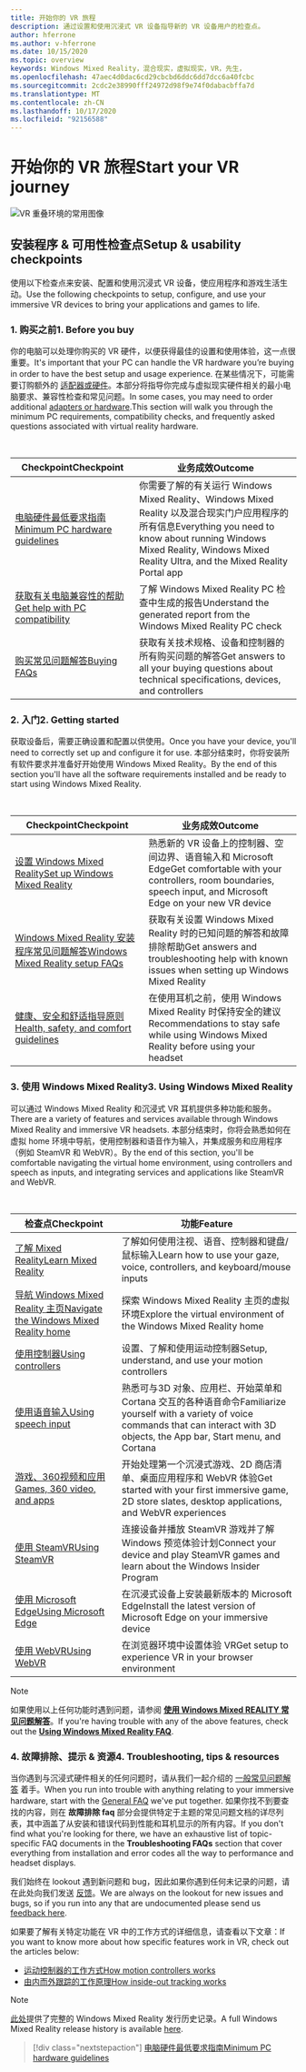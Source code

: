 ```yaml
---
title: 开始你的 VR 旅程
description: 通过设置和使用沉浸式 VR 设备指导新的 VR 设备用户的检查点。
author: hferrone
ms.author: v-hferrone
ms.date: 10/15/2020
ms.topic: overview
keywords: Windows Mixed Reality，混合现实，虚拟现实，VR，先生，
ms.openlocfilehash: 47aec4d0dac6cd29cbcbd6ddc6dd7dcc6a40fcbc
ms.sourcegitcommit: 2cdc2e38990fff24972d98f9e74f0dabacbffa7d
ms.translationtype: MT
ms.contentlocale: zh-CN
ms.lasthandoff: 10/17/2020
ms.locfileid: "92156588"
---
```

# <a name="start-your-vr-journey"></a><span data-ttu-id="f05f6-104">开始你的 VR 旅程</span><span class="sxs-lookup"><span data-stu-id="f05f6-104">Start your VR journey</span></span>

![VR 重叠环境的常用图像](images/mr-win32-slates-pinspanel.png)

## <a name="setup--usability-checkpoints"></a><span data-ttu-id="f05f6-106">安装程序 & 可用性检查点</span><span class="sxs-lookup"><span data-stu-id="f05f6-106">Setup & usability checkpoints</span></span>

<span data-ttu-id="f05f6-107">使用以下检查点来安装、配置和使用沉浸式 VR 设备，使应用程序和游戏生活生动。</span><span class="sxs-lookup"><span data-stu-id="f05f6-107">Use the following checkpoints to setup, configure, and use your immersive VR devices to bring your applications and games to life.</span></span>

### <a name="1-before-you-buy"></a><span data-ttu-id="f05f6-108">1. 购买之前</span><span class="sxs-lookup"><span data-stu-id="f05f6-108">1. Before you buy</span></span>
<span data-ttu-id="f05f6-109">你的电脑可以处理你购买的 VR 硬件，以便获得最佳的设置和使用体验，这一点很重要。</span><span class="sxs-lookup"><span data-stu-id="f05f6-109">It's important that your PC can handle the VR hardware you’re buying in order to have the best setup and usage experience.</span></span> <span data-ttu-id="f05f6-110">在某些情况下，可能需要订购额外的 [适配器或硬件](recommended-adapters-for-windows-mixed-reality-capable-pcs.md)。本部分将指导你完成与虚拟现实硬件相关的最小电脑要求、兼容性检查和常见问题。</span><span class="sxs-lookup"><span data-stu-id="f05f6-110">In some cases, you may need to order additional [adapters or hardware](recommended-adapters-for-windows-mixed-reality-capable-pcs.md).This section will walk you through the minimum PC requirements, compatibility checks, and frequently asked questions associated with virtual reality hardware.</span></span>

<br>

|  <span data-ttu-id="f05f6-111">Checkpoint</span><span class="sxs-lookup"><span data-stu-id="f05f6-111">Checkpoint</span></span>  |  <span data-ttu-id="f05f6-112">业务成效</span><span class="sxs-lookup"><span data-stu-id="f05f6-112">Outcome</span></span>  |
| --- | --- |
| [<span data-ttu-id="f05f6-113">电脑硬件最低要求指南</span><span class="sxs-lookup"><span data-stu-id="f05f6-113">Minimum PC hardware guidelines</span></span>](windows-mixed-reality-minimum-pc-hardware-compatibility-guidelines.md) | <span data-ttu-id="f05f6-114">你需要了解的有关运行 Windows Mixed Reality、Windows Mixed Reality 以及混合现实门户应用程序的所有信息</span><span class="sxs-lookup"><span data-stu-id="f05f6-114">Everything you need to know about running Windows Mixed Reality, Windows Mixed Reality Ultra, and the Mixed Reality Portal app</span></span> |
| [<span data-ttu-id="f05f6-115">获取有关电脑兼容性的帮助</span><span class="sxs-lookup"><span data-stu-id="f05f6-115">Get help with PC compatibility</span></span>](get-help-with-pc-compatibility.md) | <span data-ttu-id="f05f6-116">了解 Windows Mixed Reality PC 检查中生成的报告</span><span class="sxs-lookup"><span data-stu-id="f05f6-116">Understand the generated report from the Windows Mixed Reality PC check</span></span> |
| [<span data-ttu-id="f05f6-117">购买常见问题解答</span><span class="sxs-lookup"><span data-stu-id="f05f6-117">Buying FAQs</span></span>](before-you-buy-faqs.md) | <span data-ttu-id="f05f6-118">获取有关技术规格、设备和控制器的所有购买问题的解答</span><span class="sxs-lookup"><span data-stu-id="f05f6-118">Get answers to all your buying questions about technical specifications, devices, and controllers</span></span> |

### <a name="2-getting-started"></a><span data-ttu-id="f05f6-119">2. 入门</span><span class="sxs-lookup"><span data-stu-id="f05f6-119">2. Getting started</span></span>
<span data-ttu-id="f05f6-120">获取设备后，需要正确设置和配置以供使用。</span><span class="sxs-lookup"><span data-stu-id="f05f6-120">Once you have your device, you'll need to correctly set up and configure it for use.</span></span> <span data-ttu-id="f05f6-121">本部分结束时，你将安装所有软件要求并准备好开始使用 Windows Mixed Reality。</span><span class="sxs-lookup"><span data-stu-id="f05f6-121">By the end of this section you'll have all the software requirements installed and be ready to start using Windows Mixed Reality.</span></span>

<br>

|  <span data-ttu-id="f05f6-122">Checkpoint</span><span class="sxs-lookup"><span data-stu-id="f05f6-122">Checkpoint</span></span>  |  <span data-ttu-id="f05f6-123">业务成效</span><span class="sxs-lookup"><span data-stu-id="f05f6-123">Outcome</span></span>  |
| --- | --- |
| [<span data-ttu-id="f05f6-124">设置 Windows Mixed Reality</span><span class="sxs-lookup"><span data-stu-id="f05f6-124">Set up Windows Mixed Reality</span></span>](windows-mixed-reality-minimum-pc-hardware-compatibility-guidelines.md) | <span data-ttu-id="f05f6-125">熟悉新的 VR 设备上的控制器、空间边界、语音输入和 Microsoft Edge</span><span class="sxs-lookup"><span data-stu-id="f05f6-125">Get comfortable with your controllers, room boundaries, speech input, and Microsoft Edge on your new VR device</span></span> |
| [<span data-ttu-id="f05f6-126">Windows Mixed Reality 安装程序常见问题解答</span><span class="sxs-lookup"><span data-stu-id="f05f6-126">Windows Mixed Reality setup FAQs</span></span>](wmr-setup-faq.md) | <span data-ttu-id="f05f6-127">获取有关设置 Windows Mixed Reality 时的已知问题的解答和故障排除帮助</span><span class="sxs-lookup"><span data-stu-id="f05f6-127">Get answers and troubleshooting help with known issues when setting up Windows Mixed Reality</span></span> |
| [<span data-ttu-id="f05f6-128">健康、安全和舒适指导原则</span><span class="sxs-lookup"><span data-stu-id="f05f6-128">Health, safety, and comfort guidelines</span></span>](wmr-health-safety-comfort.md) | <span data-ttu-id="f05f6-129">在使用耳机之前，使用 Windows Mixed Reality 时保持安全的建议</span><span class="sxs-lookup"><span data-stu-id="f05f6-129">Recommendations to stay safe while using Windows Mixed Reality before using your headset</span></span>  |

### <a name="3-using-windows-mixed-reality"></a><span data-ttu-id="f05f6-130">3. 使用 Windows Mixed Reality</span><span class="sxs-lookup"><span data-stu-id="f05f6-130">3. Using Windows Mixed Reality</span></span>
<span data-ttu-id="f05f6-131">可以通过 Windows Mixed Reality 和沉浸式 VR 耳机提供多种功能和服务。</span><span class="sxs-lookup"><span data-stu-id="f05f6-131">There are a variety of features and services available through Windows Mixed Reality and immersive VR headsets.</span></span> <span data-ttu-id="f05f6-132">本部分结束时，你将会熟悉如何在虚拟 home 环境中导航，使用控制器和语音作为输入，并集成服务和应用程序（例如 SteamVR 和 WebVR）。</span><span class="sxs-lookup"><span data-stu-id="f05f6-132">By the end of this section, you'll be comfortable navigating the virtual home environment, using controllers and speech as inputs, and integrating services and applications like SteamVR and WebVR.</span></span>

<br>

|  <span data-ttu-id="f05f6-133">检查点</span><span class="sxs-lookup"><span data-stu-id="f05f6-133">Checkpoint</span></span>  |  <span data-ttu-id="f05f6-134">功能</span><span class="sxs-lookup"><span data-stu-id="f05f6-134">Feature</span></span>  |
| --- | --- |
| [<span data-ttu-id="f05f6-135">了解 Mixed Reality</span><span class="sxs-lookup"><span data-stu-id="f05f6-135">Learn Mixed Reality</span></span>](learn-mixed-reality.md) | <span data-ttu-id="f05f6-136">了解如何使用注视、语音、控制器和键盘/鼠标输入</span><span class="sxs-lookup"><span data-stu-id="f05f6-136">Learn how to use your gaze, voice, controllers, and keyboard/mouse inputs</span></span> |
| [<span data-ttu-id="f05f6-137">导航 Windows Mixed Reality 主页</span><span class="sxs-lookup"><span data-stu-id="f05f6-137">Navigate the Windows Mixed Reality home</span></span>](your-mixed-reality-home.md) | <span data-ttu-id="f05f6-138">探索 Windows Mixed Reality 主页的虚拟环境</span><span class="sxs-lookup"><span data-stu-id="f05f6-138">Explore the virtual environment of the Windows Mixed Reality home</span></span>  |
| [<span data-ttu-id="f05f6-139">使用控制器</span><span class="sxs-lookup"><span data-stu-id="f05f6-139">Using controllers</span></span>](controllers-in-wmr.md) | <span data-ttu-id="f05f6-140">设置、了解和使用运动控制器</span><span class="sxs-lookup"><span data-stu-id="f05f6-140">Setup, understand, and use your motion controllers</span></span> |
| [<span data-ttu-id="f05f6-141">使用语音输入</span><span class="sxs-lookup"><span data-stu-id="f05f6-141">Using speech input</span></span>](using-speech-in-wmr.md) | <span data-ttu-id="f05f6-142">熟悉可与3D 对象、应用栏、开始菜单和 Cortana 交互的各种语音命令</span><span class="sxs-lookup"><span data-stu-id="f05f6-142">Familiarize yourself with a variety of voice commands that can interact with 3D objects, the App bar, Start menu, and Cortana</span></span> |
| [<span data-ttu-id="f05f6-143">游戏、360视频和应用</span><span class="sxs-lookup"><span data-stu-id="f05f6-143">Games, 360 video, and apps</span></span>](using-games-and-apps-in-windows-mixed-reality.md) | <span data-ttu-id="f05f6-144">开始处理第一个沉浸式游戏、2D 商店清单、桌面应用程序和 WebVR 体验</span><span class="sxs-lookup"><span data-stu-id="f05f6-144">Get started with your first immersive game, 2D store slates, desktop applications, and WebVR experiences</span></span> |
| [<span data-ttu-id="f05f6-145">使用 SteamVR</span><span class="sxs-lookup"><span data-stu-id="f05f6-145">Using SteamVR</span></span>](using-steamvr-with-windows-mixed-reality.md) | <span data-ttu-id="f05f6-146">连接设备并播放 SteamVR 游戏并了解 Windows 预览体验计划</span><span class="sxs-lookup"><span data-stu-id="f05f6-146">Connect your device and play SteamVR games and learn about the Windows Insider Program</span></span> |
| [<span data-ttu-id="f05f6-147">使用 Microsoft Edge</span><span class="sxs-lookup"><span data-stu-id="f05f6-147">Using Microsoft Edge</span></span>](using-microsoft-edge.md) | <span data-ttu-id="f05f6-148">在沉浸式设备上安装最新版本的 Microsoft Edge</span><span class="sxs-lookup"><span data-stu-id="f05f6-148">Install the latest version of Microsoft Edge on your immersive device</span></span> |
| [<span data-ttu-id="f05f6-149">使用 WebVR</span><span class="sxs-lookup"><span data-stu-id="f05f6-149">Using WebVR</span></span>](webvr.md) | <span data-ttu-id="f05f6-150">在浏览器环境中设置体验 VR</span><span class="sxs-lookup"><span data-stu-id="f05f6-150">Get setup to experience VR in your browser environment</span></span> |

> [!NOTE]
> <span data-ttu-id="f05f6-151">如果使用以上任何功能时遇到问题，请参阅 **[使用 Windows Mixed REALITY 常见问题解答](using-wmr-faq.md)**。</span><span class="sxs-lookup"><span data-stu-id="f05f6-151">If you're having trouble with any of the above features, check out the **[Using Windows Mixed Reality FAQ](using-wmr-faq.md)**.</span></span>

### <a name="4-troubleshooting-tips--resources"></a><span data-ttu-id="f05f6-152">4. 故障排除、提示 & 资源</span><span class="sxs-lookup"><span data-stu-id="f05f6-152">4. Troubleshooting, tips & resources</span></span>
<span data-ttu-id="f05f6-153">当你遇到与沉浸式硬件相关的任何问题时，请从我们一起介绍的 [一般常见问题解答](troubleshooting-windows-mixed-reality.md) 着手。</span><span class="sxs-lookup"><span data-stu-id="f05f6-153">When you run into trouble with anything relating to your immersive hardware, start with the [General FAQ](troubleshooting-windows-mixed-reality.md) we've put together.</span></span> <span data-ttu-id="f05f6-154">如果你找不到要查找的内容，则在 **故障排除 faq** 部分会提供特定于主题的常见问题文档的详尽列表，其中涵盖了从安装和错误代码到性能和耳机显示的所有内容。</span><span class="sxs-lookup"><span data-stu-id="f05f6-154">If you don't find what you're looking for there, we have an exhaustive list of topic-specific FAQ documents in the **Troubleshooting FAQs** section that cover everything from installation and error codes all the way to performance and headset displays.</span></span> 

<span data-ttu-id="f05f6-155">我们始终在 lookout 遇到新问题和 bug，因此如果你遇到任何未记录的问题，请在此处向我们发送 [反馈](filing-feedback.md)。</span><span class="sxs-lookup"><span data-stu-id="f05f6-155">We are always on the lookout for new issues and bugs, so if you run into any that are undocumented please send us [feedback here](filing-feedback.md).</span></span>

<span data-ttu-id="f05f6-156">如果要了解有关特定功能在 VR 中的工作方式的详细信息，请查看以下文章：</span><span class="sxs-lookup"><span data-stu-id="f05f6-156">If you want to know more about how specific features work in VR, check out the articles below:</span></span>
* [<span data-ttu-id="f05f6-157">运动控制器的工作方式</span><span class="sxs-lookup"><span data-stu-id="f05f6-157">How motion controllers works</span></span>](motion-controllers.md)
* [<span data-ttu-id="f05f6-158">由内而外跟踪的工作原理</span><span class="sxs-lookup"><span data-stu-id="f05f6-158">How inside-out tracking works</span></span>](tracking-system.md)

> [!NOTE]
> <span data-ttu-id="f05f6-159">[此处](mixed-reality-software.md)提供了完整的 Windows Mixed Reality 发行历史记录。</span><span class="sxs-lookup"><span data-stu-id="f05f6-159">A full Windows Mixed Reality release history is available [here](mixed-reality-software.md).</span></span>

> [!div class="nextstepaction"]
> [<span data-ttu-id="f05f6-160">电脑硬件最低要求指南</span><span class="sxs-lookup"><span data-stu-id="f05f6-160">Minimum PC hardware guidelines</span></span>](windows-mixed-reality-minimum-pc-hardware-compatibility-guidelines.md)

<br>